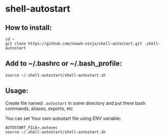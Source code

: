 # shell-autostart

## How to install:

```
cd ~
git clone https://github.com/nowak-ninja/shell-autostart.git .shell-autostart
```

## Add to ~/.bashrc or ~/.bash_profile:

``source ~/.shell-autostart/shell-autostart.sh``

## Usage:

Create file named ``.autostart`` in some directory and put there bash commands, aliases, exports, etc

You can set Your own autostart file using ENV variable:

```
AUTOSTART_FILE=.autexec
source ~/.shell-autostart/shell-autostart.sh
```
